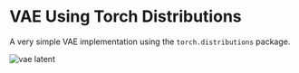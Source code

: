 # VAE Using Torch Distributions

A very simple VAE implementation using the `torch.distributions` package.

![vae latent](animation.gif)
